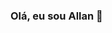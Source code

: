 ### Olá, eu sou Allan 👋

<!--
- 🏫 Aluno da Faculdade de Tecnologia (FATEC)
- 👨‍💻 Análise e desenvolvimento de sistemas (2/6)

